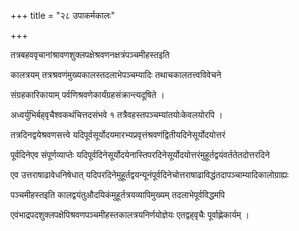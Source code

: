 +++
title = "२८ उपाकर्मकालः"

+++

तत्रबहववृचानांश्रावणशुक्लपक्षेश्रवणनक्षत्रंपञ्चमीहस्तइति

कालत्रयम् तत्रश्रवणंमुख्यकालस्तदलाभेपञ्चम्यादिः तथाचकालतत्त्वविवेचने

संग्रहकारिकायाम् पर्वणिश्रवणेकार्यंग्रहसंक्रान्त्यदूषिते ।

अध्वर्युभिर्बह्‌वृचैश्वकथंचित्तदसंभवे १ तत्रैवहस्तपञ्चम्यांतयोःकेवलयोरपि ।

तत्रदिनद्वयेश्रवणसत्त्वे यदिपूर्वसूर्योदयमारभ्यप्रवृत्तंश्रवणंद्वितीयदिनेसूर्योदयोत्तरं

पूर्वदिनेएव संपूर्णव्याप्तेः यदिपूर्वदिनेसूर्योदयेनास्तिपरदिनेसूर्योदयोत्तरंमुहूर्तद्वयंवर्ततेतदोत्तरदिने

एव उत्तराषाढावेधनिषेधात् यदिपरदिनेमुहूर्तद्वयन्यूनंपूर्वदिनेचोत्तराषाढाविद्धंतदापञ्चाम्यादिकालोग्राह्यः

पञ्चमीहस्तइति कालद्वयंतुऔदयिकंमुहूर्तत्रयव्यापिमुख्यम् तदलाभेपूर्वविद्धमपि

एवंभाद्रपदशुक्लपक्षेपिश्रवणपञ्चमीहस्तकालत्रयनिर्णयोज्ञेयः एतद्वह्‌वृचैः पूर्वाह्णेकार्यम् ।
